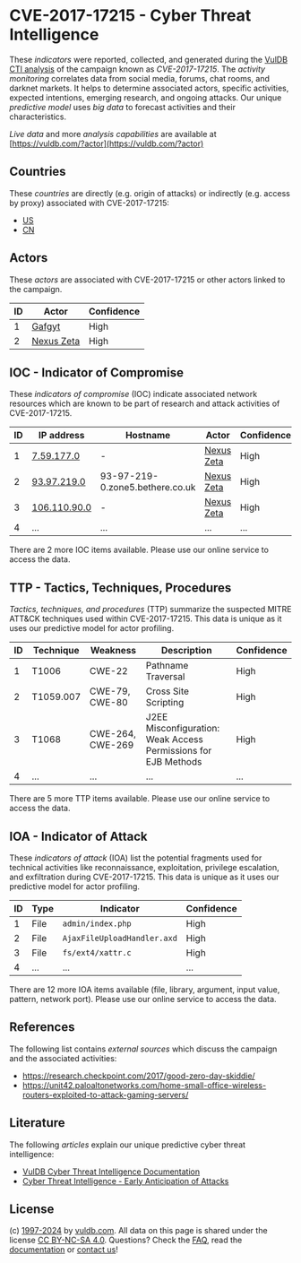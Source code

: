 # CVE-2017-17215 - Cyber Threat Intelligence

These _indicators_ were reported, collected, and generated during the [VulDB CTI analysis](https://vuldb.com/?kb.cti) of the campaign known as _CVE-2017-17215_. The _activity monitoring_ correlates data from social media, forums, chat rooms, and darknet markets. It helps to determine associated actors, specific activities, expected intentions, emerging research, and ongoing attacks. Our unique _predictive model_ uses _big data_ to forecast activities and their characteristics.

_Live data_ and more _analysis capabilities_ are available at [https://vuldb.com/?actor](https://vuldb.com/?actor)

## Countries

These _countries_ are directly (e.g. origin of attacks) or indirectly (e.g. access by proxy) associated with CVE-2017-17215:

* [US](https://vuldb.com/?country.us)
* [CN](https://vuldb.com/?country.cn)

## Actors

These _actors_ are associated with CVE-2017-17215 or other actors linked to the campaign.

ID | Actor | Confidence
-- | ----- | ----------
1 | [Gafgyt](https://vuldb.com/?actor.gafgyt) | High
2 | [Nexus Zeta](https://vuldb.com/?actor.nexus_zeta) | High

## IOC - Indicator of Compromise

These _indicators of compromise_ (IOC) indicate associated network resources which are known to be part of research and attack activities of CVE-2017-17215.

ID | IP address | Hostname | Actor | Confidence
-- | ---------- | -------- | ----- | ----------
1 | [7.59.177.0](https://vuldb.com/?ip.7.59.177.0) | - | [Nexus Zeta](https://vuldb.com/?actor.nexus_zeta) | High
2 | [93.97.219.0](https://vuldb.com/?ip.93.97.219.0) | 93-97-219-0.zone5.bethere.co.uk | [Nexus Zeta](https://vuldb.com/?actor.nexus_zeta) | High
3 | [106.110.90.0](https://vuldb.com/?ip.106.110.90.0) | - | [Nexus Zeta](https://vuldb.com/?actor.nexus_zeta) | High
4 | ... | ... | ... | ...

There are 2 more IOC items available. Please use our online service to access the data.

## TTP - Tactics, Techniques, Procedures

_Tactics, techniques, and procedures_ (TTP) summarize the suspected MITRE ATT&CK techniques used within CVE-2017-17215. This data is unique as it uses our predictive model for actor profiling.

ID | Technique | Weakness | Description | Confidence
-- | --------- | -------- | ----------- | ----------
1 | T1006 | CWE-22 | Pathname Traversal | High
2 | T1059.007 | CWE-79, CWE-80 | Cross Site Scripting | High
3 | T1068 | CWE-264, CWE-269 | J2EE Misconfiguration: Weak Access Permissions for EJB Methods | High
4 | ... | ... | ... | ...

There are 5 more TTP items available. Please use our online service to access the data.

## IOA - Indicator of Attack

These _indicators of attack_ (IOA) list the potential fragments used for technical activities like reconnaissance, exploitation, privilege escalation, and exfiltration during CVE-2017-17215. This data is unique as it uses our predictive model for actor profiling.

ID | Type | Indicator | Confidence
-- | ---- | --------- | ----------
1 | File | `admin/index.php` | High
2 | File | `AjaxFileUploadHandler.axd` | High
3 | File | `fs/ext4/xattr.c` | High
4 | ... | ... | ...

There are 12 more IOA items available (file, library, argument, input value, pattern, network port). Please use our online service to access the data.

## References

The following list contains _external sources_ which discuss the campaign and the associated activities:

* https://research.checkpoint.com/2017/good-zero-day-skiddie/
* https://unit42.paloaltonetworks.com/home-small-office-wireless-routers-exploited-to-attack-gaming-servers/

## Literature

The following _articles_ explain our unique predictive cyber threat intelligence:

* [VulDB Cyber Threat Intelligence Documentation](https://vuldb.com/?kb.cti)
* [Cyber Threat Intelligence - Early Anticipation of Attacks](https://www.scip.ch/en/?labs.20201022)

## License

(c) [1997-2024](https://vuldb.com/?kb.changelog) by [vuldb.com](https://vuldb.com/?kb.about). All data on this page is shared under the license [CC BY-NC-SA 4.0](https://creativecommons.org/licenses/by-nc-sa/4.0/). Questions? Check the [FAQ](https://vuldb.com/?kb.faq), read the [documentation](https://vuldb.com/?kb) or [contact us](https://vuldb.com/?contact)!
